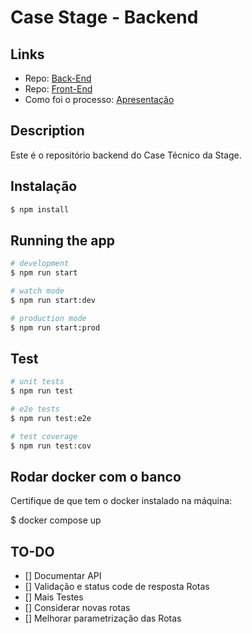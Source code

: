 # Case Stage - Backend

## Links

- Repo: [Back-End](https://github.com/thiagomagano/stage-back)
- Repo: [Front-End](https://github.com/thiagomagano/stage-front)
- Como foi o processo: [Apresentação](apresentação.md)

## Description

Este é o repositório backend do Case Técnico da Stage.

## Instalação

```bash
$ npm install
```

## Running the app

```bash
# development
$ npm run start

# watch mode
$ npm run start:dev

# production mode
$ npm run start:prod
```

## Test

```bash
# unit tests
$ npm run test

# e2e tests
$ npm run test:e2e

# test coverage
$ npm run test:cov
```

## Rodar docker com o banco

Certifique de que tem o docker instalado na máquina:

$ docker compose up

## TO-DO

- [] Documentar API
- [] Validação e status code de resposta Rotas
- [] Mais Testes
- [] Considerar novas rotas
- [] Melhorar parametrização das Rotas
